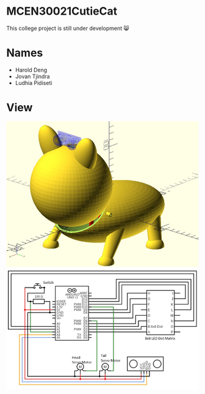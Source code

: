 # MCEN30021CutieCat
This college project is still under development :smile_cat:

# Names
- Harold Deng
- Jovan Tjindra
- Ludhia Pidiseti

# View
![Alt text](./isoView.jpg?raw=true "current progress")
![Alt text](./circuitDiagram.jpg?raw=true "circuit diagram")
